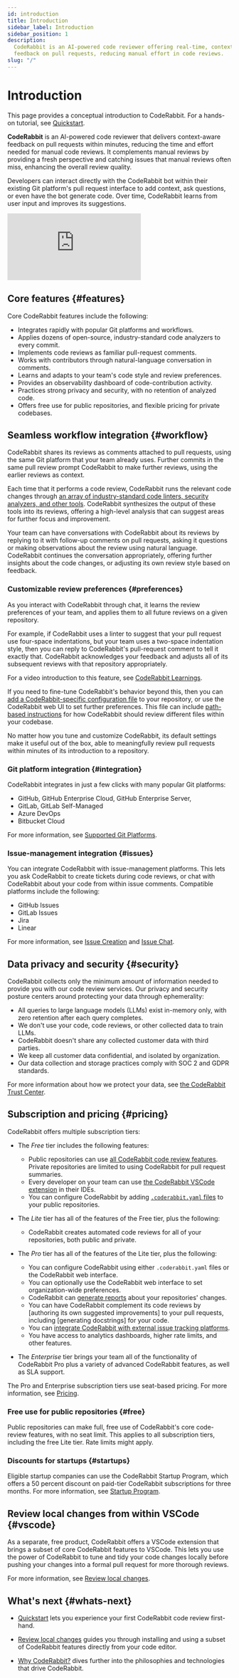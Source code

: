 ```yaml
---
id: introduction
title: Introduction
sidebar_label: Introduction
sidebar_position: 1
description:
  CodeRabbit is an AI-powered code reviewer offering real-time, context-aware
  feedback on pull requests, reducing manual effort in code reviews.
slug: "/"
---
```


# Introduction

This page provides a conceptual introduction to CodeRabbit. For a hands-on tutorial, see [Quickstart](/getting-started/quickstart/).

**CodeRabbit** is an AI-powered code reviewer that delivers context-aware feedback on pull requests within minutes, reducing the time and effort needed for manual code reviews. It complements manual reviews by providing a fresh perspective and catching issues that manual reviews often miss, enhancing the overall review quality.

Developers can interact directly with the CodeRabbit bot within their existing Git platform's pull request interface to add context, ask questions, or even have the bot generate code. Over time, CodeRabbit learns from user input and improves its suggestions.

<div class="video-container">
  <iframe src="https://www.youtube.com/embed/3SyUOSebG7E?si=i0oT9RAnH0PW81lY" title="YouTube video player" frameBorder="0" allow="accelerometer; autoplay; clipboard-write; encrypted-media; gyroscope; picture-in-picture; web-share" referrerPolicy="strict-origin-when-cross-origin" allowFullScreen></iframe>
</div>

## Core features {#features}

Core CodeRabbit features include the following:

- Integrates rapidly with popular Git platforms and workflows.
- Applies dozens of open-source, industry-standard code analyzers to every commit.
- Implements code reviews as familiar pull-request comments.
- Works with contributors through natural-language conversation in comments.
- Learns and adapts to your team's code style and review preferences.
- Provides an observability dashboard of code-contribution activity.
- Practices strong privacy and security, with no retention of analyzed code.
- Offers free use for public repositories, and flexible pricing for private codebases.

## Seamless workflow integration {#workflow}

CodeRabbit shares its reviews as comments attached to pull requests, using the same Git platform that your team already uses. Further commits in the same pull review prompt CodeRabbit to make further reviews, using the earlier reviews as context.

Each time that it performs a code review, CodeRabbit runs the relevant code changes through [an array of industry-standard code linters, security analyzers, and other tools](/tools/). CodeRabbit synthesizes the output of these tools into its reviews, offering a high-level analysis that can suggest areas for further focus and improvement.

Your team can have conversations with CodeRabbit about its reviews by replying to it with follow-up comments on pull requests, asking it questions or making observations about the review using natural language. CodeRabbit continues the conversation appropriately, offering further insights about the code changes, or adjusting its own review style based on feedback.

### Customizable review preferences {#preferences}

As you interact with CodeRabbit through chat, it learns the review preferences of your team, and applies them to all future reviews on a given repository.

For example, if CodeRabbit uses a linter to suggest that your pull request use four-space indentations, but your team uses a two-space indentation style, then you can reply to CodeRabbit's pull-request comment to tell it exactly that. CodeRabbit acknowledges your feedback and adjusts all of its subsequent reviews with that repository appropriately.

For a video introduction to this feature, see [CodeRabbit Learnings](https://www.youtube.com/watch?v=Yu0cmmOYA-U).

If you need to fine-tune CodeRabbit's behavior beyond this, then you can [add a CodeRabbit-specific configuration file](/getting-started/configure-coderabbit) to your repository, or use the CodeRabbit web UI to set further preferences. This file can include [path-based instructions](/guides/review-instructions) for how CodeRabbit should review different files within your codebase.

No matter how you tune and customize CodeRabbit, its default settings make it useful out of the box, able to meaningfully review pull requests within minutes of its introduction to a repository.

### Git platform integration {#integration}

CodeRabbit integrates in just a few clicks with many popular Git platforms:

- GitHub, GitHub Enterprise Cloud, GitHub Enterprise Server,
- GitLab, GitLab Self-Managed
- Azure DevOps
- Bitbucket Cloud

For more information, see [Supported Git Platforms](/platforms/).

### Issue-management integration {#issues}

You can integrate CodeRabbit with issue-management platforms. This lets you ask CodeRabbit to create tickets during code reviews, or chat with CodeRabbit about your code from within issue comments. Compatible platforms include the following:

- GitHub Issues
- GitLab Issues
- Jira
- Linear

For more information, see [Issue Creation](/guides/issue-creation) and [Issue Chat](/guides/issue-chat).

## Data privacy and security {#security}

CodeRabbit collects only the minimum amount of information needed to provide you with our code review services. Our privacy and security posture centers around protecting your data through ephemerality:

- All queries to large language models (LLMs) exist in-memory only, with zero retention after each query completes.
- We don't use your code, code reviews, or other collected data to train LLMs.
- CodeRabbit doesn't share any collected customer data with third parties.
- We keep all customer data confidential, and isolated by organization.
- Our data collection and storage practices comply with SOC 2 and GDPR standards.

For more information about how we protect your data, see [the CodeRabbit Trust Center](https://trust.coderabbit.ai).

## Subscription and pricing {#pricing}

CodeRabbit offers multiple subscription tiers:

- The _Free_ tier includes the following features:

  - Public repositories can use [all CodeRabbit code review features](/guides/code-review-overview). Private repositories are limited to using CodeRabbit for pull request summaries.
  - Every developer on your team can use [the CodeRabbit VSCode extension](/code-editors) in their IDEs.
  - You can configure CodeRabbit by adding [`.coderabbit.yaml` files](/getting-started/configure-coderabbit) to your public repositories.

- The _Lite_ tier has all of the features of the Free tier, plus the following:

  - CodeRabbit creates automated code reviews for all of your repositories, both public and private.

- The _Pro_ tier has all of the features of the Lite tier, plus the following:

  - You can configure CodeRabbit using either `.coderabbit.yaml` files or the CodeRabbit web interface.
  - You can optionally use the CodeRabbit web interface to set organization-wide preferences.
  - CodeRabbit can [generate reports](/guides/reports-overview) about your repositories' changes.
  - You can have CodeRabbit complement its code reviews by [authoring its own suggested improvements] to your pull requests, including [generating docstrings] for your code.
  - You can [integrate CodeRabbit with external issue tracking platforms](/integrations/issue-integrations).
  - You have access to analytics dashboards, higher rate limits, and other features.

- The _Enterprise_ tier brings your team all of the functionality of CodeRabbit Pro plus a variety of advanced CodeRabbit features, as well as SLA support.

The Pro and Enterprise subscription tiers use seat-based pricing. For more information, see [Pricing](https://www.coderabbit.ai/pricing).

### Free use for public repositories {#free}

Public repositories can make full, free use of CodeRabbit's core code-review features, with no seat limit. This applies to all subscription tiers, including the free Lite tier. Rate limits might apply.

### Discounts for startups {#startups}

Eligible startup companies can use the CodeRabbit Startup Program, which offers a 50 percent discount on paid-tier CodeRabbit subscriptions for three months. For more information, see [Startup Program](https://www.coderabbit.ai/startup-program).

## Review local changes from within VSCode {#vscode}

As a separate, free product, CodeRabbit offers a VSCode extension that brings a subset of core CodeRabbit features to VSCode. This lets you use the power of CodeRabbit to tune and tidy your code changes locally before pushing your changes into a formal pull request for more thorough reviews.

For more information, see [Review local changes](/code-editors).

## What's next {#whats-next}

- [Quickstart](/getting-started/quickstart/) lets you experience your first CodeRabbit code review first-hand.

- [Review local changes](/code-editors) guides you through installing and using a subset of CodeRabbit features directly from your code editor.

- [Why CodeRabbit?](/overview/why-coderabbit) dives further into the philosophies and technologies that drive CodeRabbit.
